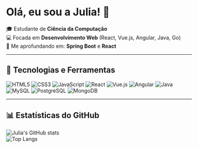 # Olá, eu sou a Julia! 👋

🎓 Estudante de **Ciência da Computação**  
💻 Focada em **Desenvolvimento Web** (React, Vue.js, Angular, Java, Go)  
🌱 Me aprofundando em: **Spring Boot** e **React**

---

## 🚀 Tecnologias e Ferramentas
![HTML5](https://img.shields.io/badge/-HTML5-E34F26?style=flat&logo=html5&logoColor=fff)
![CSS3](https://img.shields.io/badge/-CSS3-1572B6?style=flat&logo=css3&logoColor=fff)
![JavaScript](https://img.shields.io/badge/-JavaScript-F7DF1E?style=flat&logo=javascript&logoColor=000)
![React](https://img.shields.io/badge/-React-61DAFB?style=flat&logo=react&logoColor=000)
![Vue.js](https://img.shields.io/badge/-Vue.js-42B883?style=flat&logo=vue.js&logoColor=fff)
![Angular](https://img.shields.io/badge/-Angular-DD0031?style=flat&logo=angular&logoColor=fff)
![Java](https://img.shields.io/badge/-Java-007396?style=flat&logo=java&logoColor=fff)
![MySQL](https://img.shields.io/badge/-MySQL-4479A1?style=flat&logo=mysql&logoColor=fff)
![PostgreSQL](https://img.shields.io/badge/-PostgreSQL-336791?style=flat&logo=postgresql&logoColor=fff)
![MongoDB](https://img.shields.io/badge/-MongoDB-47A248?style=flat&logo=mongodb&logoColor=fff)

---

## 📊 Estatísticas do GitHub
![Julia's GitHub stats](https://github-readme-stats.vercel.app/api?username=juliawel&show_icons=true&theme=dracula)  
![Top Langs](https://github-readme-stats.vercel.app/api/top-langs/?username=juliawel&layout=compact&theme=dracula)
